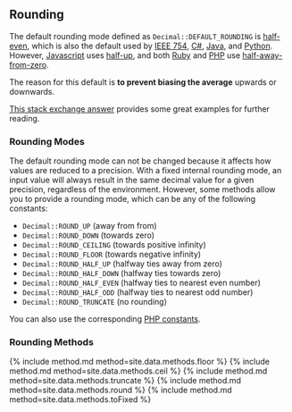 ## Rounding

The default rounding mode defined as `Decimal::DEFAULT_ROUNDING` is [half-even](https://en.wikipedia.org/wiki/Rounding#Round_half_to_even), which is also the default used by [IEEE 754](https://en.wikipedia.org/wiki/IEEE_floating_point), [C#](https://docs.microsoft.com/en-us/dotnet/api/system.math.round#System_Math_Round_System_Decimal_), [Java](https://docs.oracle.com/javase/10/docs/api/java/math/RoundingMode.html), and [Python](https://docs.python.org/3/library/decimal.html#decimal.DefaultContext). However, [Javascript](https://developer.mozilla.org/en-US/docs/Web/JavaScript/Reference/Global_Objects/Math/round#Description) uses [half-up](https://en.wikipedia.org/wiki/Rounding#Round_half_up), and both [Ruby](https://ruby-doc.org/stdlib-2.1.1/libdoc/bigdecimal/rdoc/BigDecimal.html#method-c-mode) and [PHP](http://php.net/manual/en/function.round.php) use [half-away-from-zero](https://en.wikipedia.org/wiki/Rounding#Round_half_away_from_zero).

The reason for this default is **to prevent biasing the average** upwards or downwards.

[This stack exchange answer](https://mathematica.stackexchange.com/a/2120) provides some great examples for further reading.


### Rounding Modes

The default rounding mode can not be changed because it affects how values are reduced to a precision.
With a fixed internal rounding mode, an input value will always result in the same decimal value for a given precision,
regardless of the environment. However, some methods allow you to provide a rounding mode, which can be any of the following constants:
- `Decimal::ROUND_UP` (away from from)
- `Decimal::ROUND_DOWN` (towards zero)
- `Decimal::ROUND_CEILING` (towards positive infinity)
- `Decimal::ROUND_FLOOR` (towards negative infinity)
- `Decimal::ROUND_HALF_UP` (halfway ties away from zero)
- `Decimal::ROUND_HALF_DOWN` (halfway ties towards zero)
- `Decimal::ROUND_HALF_EVEN` (halfway ties to nearest even number)
- `Decimal::ROUND_HALF_ODD` (halfway ties to nearest odd number)
- `Decimal::ROUND_TRUNCATE` (no rounding)

You can also use the corresponding [PHP constants](http://php.net/manual/en/function.round.php).

### Rounding Methods

{% include method.md method=site.data.methods.floor %}
{% include method.md method=site.data.methods.ceil %}
{% include method.md method=site.data.methods.truncate %}
{% include method.md method=site.data.methods.round %}
{% include method.md method=site.data.methods.toFixed %}
